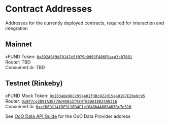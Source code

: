 # Contract Addresses

Addresses for the currently deployed contracts, required for interaction and integration

## Mainnet

xFUND Token: [`0x892A6f9dF0147e5f079b0993F486F9acA3c87881`](https://etherscan.io/address/0x892A6f9dF0147e5f079b0993F486F9acA3c87881#code)  
Router: TBD  
ConsumerLib: TBD

## Testnet (Rinkeby)

xFUND Mock Token: [`0x263aBe98Cc954e02f3Bc822d15aaD107E20e0c95`](https://rinkeby.etherscan.io/address/0x263aBe98Cc954e02f3Bc822d15aaD107E20e0c95#code)  
Router: [`0x8F7ce3091A3E77Ae9A0a3f984fE60A18824A0316`](https://rinkeby.etherscan.io/address/0x8F7ce3091A3E77Ae9A0a3f984fE60A18824A0316#code)  
ConsumerLib: [`0xcfD6Df14fDF9f10D4C1ef648bAA668463Bc7e316`](https://rinkeby.etherscan.io/address/0xcfD6Df14fDF9f10D4C1ef648bAA668463Bc7e316#code)  

See [OoO Data API Guide](guide/ooo_api.md) for the OoO Data Provider address